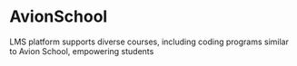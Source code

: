 # AvionSchool
LMS platform supports diverse courses, including coding programs similar to Avion School, empowering students
